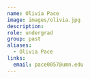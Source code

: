 ```yaml
---
name: Olivia Pace
image: images/olivia.jpg
description:
role: undergrad
group: past
aliases:
  - Olivia Pace
links:
  email: pace0057@umn.edu
---
```


